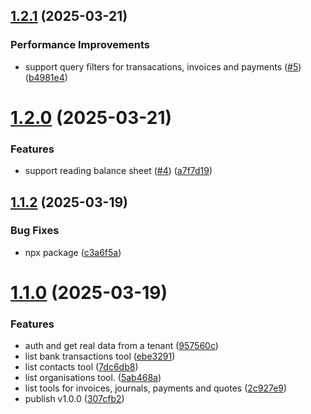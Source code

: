 ## [1.2.1](https://github.com/john-zhang-dev/xero-mcp/compare/v1.2.0...v1.2.1) (2025-03-21)


### Performance Improvements

* support query filters for transacations, invoices and payments ([#5](https://github.com/john-zhang-dev/xero-mcp/issues/5)) ([b4981e4](https://github.com/john-zhang-dev/xero-mcp/commit/b4981e4a12672e2bca8aa824f0561ab7427a892c))



# [1.2.0](https://github.com/john-zhang-dev/xero-mcp/compare/v1.1.2...v1.2.0) (2025-03-21)


### Features

* support reading balance sheet ([#4](https://github.com/john-zhang-dev/xero-mcp/issues/4)) ([a7f7d19](https://github.com/john-zhang-dev/xero-mcp/commit/a7f7d190a823e4ea7a9695f7bc2e011098f7d522))



## [1.1.2](https://github.com/john-zhang-dev/xero-mcp/compare/v1.1.0...v1.1.2) (2025-03-19)


### Bug Fixes

* npx package ([c3a6f5a](https://github.com/john-zhang-dev/xero-mcp/commit/c3a6f5a60c449e139183ab5cddc7c06389bde2e4))



# [1.1.0](https://github.com/john-zhang-dev/xero-mcp/compare/957560cb3556f65d1bca1e9437bc67ee32699b18...v1.1.0) (2025-03-19)


### Features

* auth and get real data from a tenant ([957560c](https://github.com/john-zhang-dev/xero-mcp/commit/957560cb3556f65d1bca1e9437bc67ee32699b18))
* list bank transactions tool ([ebe3291](https://github.com/john-zhang-dev/xero-mcp/commit/ebe329165febd54cfc104c54be37230b642856fd))
* list contacts tool ([7dc6db8](https://github.com/john-zhang-dev/xero-mcp/commit/7dc6db8fb881e7909dbfa27599bc5dd8f658d0db))
* list organisations tool. ([5ab468a](https://github.com/john-zhang-dev/xero-mcp/commit/5ab468aca244bd74212554ab04c7059d54034bab))
* list tools for invoices, journals, payments and quotes ([2c927e9](https://github.com/john-zhang-dev/xero-mcp/commit/2c927e93933c8091a12e8f8c8445057bbd254c52))
* publish v1.0.0 ([307cfb2](https://github.com/john-zhang-dev/xero-mcp/commit/307cfb2681b6918ed288621be3c8c9a6f735261e))



